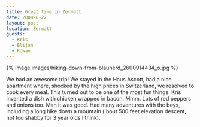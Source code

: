 ```yaml
---
title: Great time in Zermatt
date: 2008-6-22
layout: post
location: Zermatt
guests:
  - Kris
  - Elijah
  - Rowan
---
```


{% image images/hiking-down-from-blauherd_2600914434_o.jpg %}
  
We had an awesome trip! We stayed in the Haus Ascott, had a nice apartment
where, shocked by the high prices in Switzerland, we resolved to cook every
meal. This turned out to be one of the most fun things. Kris invented a
dish with chicken wrapped in bacon. Mmm. Lots of red peppers and onions
too. Man it was good. Had many adventures with the boys, including a long
hike down a mountain ('bout 500 feet elevation descent, not too shabby
for 3 year olds I think).
  
